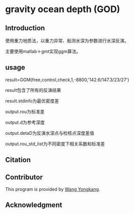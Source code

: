 # gravity ocean depth (GOD)

## Introduction
使用重力地质法，以重力异常、船测水深为参数进行水深反演。

主要使用matlab＋gmt实现ggm算法。
## usage
result=GGM(free,control,check,1,-8800,'142.6/147.3/23/27')

result包含了所有的反演结果

result.stdinfo为最优密度差

output.rou为标准差

output.d为参考深度

output.detaD为反演水深点与检核点深度差值

output.rou_std_list为不同密度下相关系数和标准差

## Citation
## Contributor
This program is provided by [Wang Yongkang](https://github.com/orgs/GenericAltimetryTools/people/linfengaa).
## Acknowledgment
